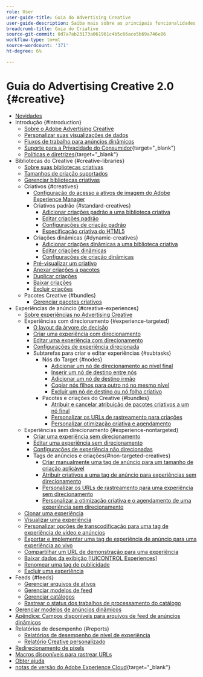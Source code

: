 ```yaml
---
role: User
user-guide-title: Guia do Advertising Creative
user-guide-description: Saiba mais sobre as principais funcionalidades, tarefas, configurações e outros recursos necessários para usar o Advertising Creative.
breadcrumb-title: Guia do Criative
source-git-commit: 0d7a7ab23173a061961c4b5c66ace5b69a746e86
workflow-type: tm+mt
source-wordcount: '371'
ht-degree: 6%

---
```



# Guia do Advertising Creative 2.0 {#creative}

+ [Novidades](/help/creative/home.md)
+ Introdução {#introduction}
   + [Sobre o Adobe Advertising Creative](/help/creative/introduction/creative-about.md)
   + [Personalizar suas visualizações de dados](/help/creative/introduction/customize-data-views.md)
   + [Fluxos de trabalho para anúncios dinâmicos](/help/creative/introduction/workflow-dynamic-ads.md)
   + [Suporte para a Privacidade do Consumidor](https://experienceleague.adobe.com/docs/advertising/privacy/home.html?lang=pt-BR){target="_blank"}<!-- This is a duplicate link to this file, so using an absolute link here instead of a relative link. Github doesn't allow duplicate links via relative links. -->
   + [Políticas e diretrizes](https://experienceleague.adobe.com/docs/advertising/privacy/home.html?lang=pt-BR){target="_blank"}<!-- This is a duplicate link to this file, so using an absolute link here instead of a relative link. Github doesn't allow duplicate links via relative links. -->
+ Bibliotecas do Creative {#creative-libraries}
   + [Sobre suas bibliotecas criativas](/help/creative/creative-libraries/creative-libraries-about.md)
   + [Tamanhos de criação suportados](/help/creative/creative-libraries/creative-sizes.md)
   + [Gerenciar bibliotecas criativas](/help/creative/creative-libraries/creative-library-manage.md)
   + Criativos {#creatives}
      + [Configuração do acesso a ativos de imagem do Adobe Experience Manager](/help/creative/creative-libraries/aem-assets-configure.md)
      + Criativos padrão {#standard-creatives}
         + [Adicionar criações padrão a uma biblioteca criativa](/help/creative/creative-libraries/creative-add-standard.md)
         + [Editar criações padrão](/help/creative/creative-libraries/creative-edit-standard.md)
         + [Configurações de criação padrão](/help/creative/creative-libraries/creative-settings-standard.md)
         + [Especificação criativa do HTML5](/help/creative/creative-libraries/html5-creative-specification.md)
      + Criações dinâmicas {#dynamic-creatives}
         + [Adicionar criações dinâmicas a uma biblioteca criativa](/help/creative/creative-libraries/creative-add-dynamic.md)
         + [Editar criações dinâmicas](/help/creative/creative-libraries/creative-edit-dynamic.md)
         + [Configurações de criação dinâmicas](/help/creative/creative-libraries/creative-settings-dynamic.md)
      + [Pré-visualizar um criativo](/help/creative/creative-libraries/creative-preview.md)
      + [Anexar criações a pacotes](/help/creative/creative-libraries/creative-attach-detach-bundles.md)
      + [Duplicar criações](/help/creative/creative-libraries/creative-duplicate.md)
      + [Baixar criações](/help/creative/creative-libraries/creative-download.md)
      + [Excluir criações](/help/creative/creative-libraries/creative-delete.md)
   + Pacotes Creative {#bundles}
      + [Gerenciar pacotes criativos](/help/creative/creative-libraries/bundle-manage.md)
+ Experiências de anúncio {#creative-experiences}
   + [Sobre experiências no Advertising Creative](/help/creative/experiences/experience-about.md)
   + Experiências com direcionamento {#experience-targeted}
      + [O layout da árvore de decisão](/help/creative/experiences/experience-decision-tree.md)
      + [Criar uma experiência com direcionamento](/help/creative/experiences/experience-create-targeting.md)
      + [Editar uma experiência com direcionamento](/help/creative/experiences/experience-edit-targeting.md)
      + [Configurações de experiência direcionada](/help/creative/experiences/experience-settings-targeting.md)
      + Subtarefas para criar e editar experiências {#subtasks}
         + Nós do Target {#nodes}
            + [Adicionar um nó de direcionamento ao nível final](/help/creative/experiences/experience-target-node-add-final.md)
            + [Inserir um nó de destino entre nós](/help/creative/experiences/experience-target-node-add-inner.md)
            + [Adicionar um nó de destino irmão](/help/creative/experiences/experience-target-node-add-sibling.md)
            + [Copiar nós filhos para outro nó no mesmo nível](/help/creative/experiences/experience-target-node-copy.md)
            + [Excluir um nó de destino ou nó folha criativo](/help/creative/experiences/experience-target-node-delete.md)
         + Pacotes e criações do Creative {#bundles}
            + [Atribuir e cancelar atribuição de pacotes criativos a um nó final](/help/creative/experiences/experience-assign-creative-bundles.md)
            + [Personalizar os URLs de rastreamento para criações](/help/creative/experiences/experience-tracking-urls-targeting.md)
            + [Personalizar otimização criativa e agendamento](/help/creative/experiences/experience-optimization-scheduling-targeting.md)
   + Experiências sem direcionamento {#experience-nontargeted}
      + [Criar uma experiência sem direcionamento](/help/creative/experiences/experience-create-no-targeting.md)
      + [Editar uma experiência sem direcionamento](/help/creative/experiences/experience-edit-no-targeting.md)
      + [Configurações de experiência não direcionadas](/help/creative/experiences/experience-settings-no-targeting.md)
      + Tags de anúncios e criações{#non-targeted-creatives}
         + [Criar manualmente uma tag de anúncio para um tamanho de criação aplicável](/help/creative/experiences/experience-tag-create-manually.md)
         + [Atribuir criativos a uma tag de anúncio para experiências sem direcionamento](/help/creative/experiences/experience-tag-assign-creatives.md)
         + [Personalizar os URLs de rastreamento para uma experiência sem direcionamento](/help/creative/experiences/experience-tracking-urls-no-targeting.md)
         + [Personalizar a otimização criativa e o agendamento de uma experiência sem direcionamento](/help/creative/experiences/experience-optimization-scheduling-no-targeting.md)
   + [Clonar uma experiência](/help/creative/experiences/experience-clone.md)
   + [Visualizar uma experiência](/help/creative/experiences/experience-preview.md)
   + [Personalizar opções de transcodificação para uma tag de experiência de vídeo e anúncios](/help/creative/experiences/experience-tag-video-transcoding.md)
   + [Exportar e implementar uma tag de experiência de anúncio para uma experiência ao vivo](/help/creative/experiences/experience-tag-export.md)
   + [Compartilhar um URL de demonstração para uma experiência](/help/creative/experiences/experience-share-demo-url.md)
   + [Baixar dados da exibição [!UICONTROL Experiences]](/help/creative/experiences/experience-download-view.md)
   + [Renomear uma tag de publicidade](/help/creative/experiences/experience-tag-rename.md)
   + [Excluir uma experiência](/help/creative/experiences/experience-delete.md)
+ Feeds {#feeds}
   + [Gerenciar arquivos de ativos](/help/creative/feeds/asset-manage.md)
   + [Gerenciar modelos de feed](/help/creative/feeds/feed-template-manage.md)
   + [Gerenciar catálogos](/help/creative/feeds/catalog-manage.md)
   + [Rastrear o status dos trabalhos de processamento do catálogo](/help/creative/feeds/job-status-track.md)
+ [Gerenciar modelos de anúncios dinâmicos](/help/creative/ad-templates/ad-template-manage.md)
+ [Apêndice: Campos disponíveis para arquivos de feed de anúncios dinâmicos](/help/creative/appendix-available-feed-fields.md)
+ Relatórios de desempenho {#reports}
   + [Relatórios de desempenho de nível de experiência](/help/creative/experiences/experience-performance-details.md)
   + [Relatório Creative personalizado](/help/creative/report-custom-creative.md)
+ [Redirecionamento de pixels](/help/creative/pixels/retargeting-pixel-manage.md)
+ [Macros disponíveis para rastrear URLs](/help/creative/creative-macros.md)
+ [Obter ajuda](/help/creative/get-help.md)
+ [notas de versão do Adobe Experience Cloud](https://experienceleague.adobe.com/docs/release-notes/experience-cloud/current.html?lang=pt-BR){target="_blank"}
